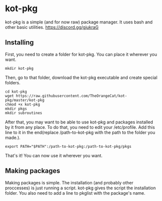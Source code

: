 # kot-pkg

kot-pkg is a simple (and for now raw) package manager. It uses bash and other basic utilities. https://discord.gg/gjukraG

## Installing

First, you need to create a folder for kot-pkg. You can place it wherever you want.
```
mkdir kot-pkg 
```
Then, go to that folder, download the kot-pkg executable and create special folders.
```
cd kot-pkg
wget https://raw.githubusercontent.com/TheOrangeCat/kot-pkg/master/kot-pkg
chmod +x kot-pkg
mkdir pkgs
mkdir subroutines
```
After that, you may want to be able to use kot-pkg and packages installed by it from any place. To do that, you need to
edit your /etc/profile. Add this line to it in the end(replace /path-to-kot-pkg with the path to the folder you made.).
```
export PATH="$PATH":/path-to-kot-pkg:/path-to-kot-pkg/pkgs
```
That's it! You can now use it wherever you want.

## Making packages

Making packages is simple. The installation (and probably other proccesses) is just running a script. kot-pkg gives the script the installation folder.
You also need to add a line to pkglist with the package's name.
